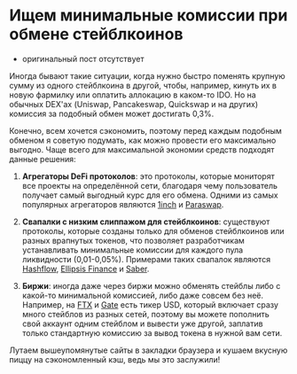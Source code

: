 # Ищем минимальные комиссии при обмене стейблкоинов
- оригинальный пост отсутствует

Иногда бывают такие ситуации, когда нужно быстро поменять крупную сумму из одного стейблкоина в другой, чтобы, например, кинуть их в новую фармилку или оплатить аллокацию в каком-то IDO. Но на обычных DEX'ах (Uniswap, Pancakeswap, Quickswap и на других) комиссия за подобный обмен может достигать 0,3%.

Конечно, всем хочется сэкономить, поэтому перед каждым подобным обменом я советую подумать, как можно провести его максимально выгодно. Чаще всего для максимальной экономии средств подходят данные решения:

1. **Агрегаторы DeFi протоколов**: это протоколы, которые мониторят все проекты на определённой сети, благодаря чему пользователь получает самый выгодный курс для его обмена. Одними из самых популярных агрегаторов являются [1inch](https://app.1inch.io/) и [Paraswap](https://paraswap.io/). 

2. **Свапалки с низким слиппажом для стейблкоинов**: существуют протоколы, которые созданы только для обменов стейблкоинов или разных врапнутых токенов, что позволяет разработчикам устанавливать минимальные комиссии для каждого пула ликвидности (0,01-0,05%). Примерами таких свапалок являются [Hashflow](https://www.hashflow.com/), [Ellipsis Finance](https://ellipsis.finance/) и [Saber](https://app.saber.so/).

3. **Биржи**: иногда даже через биржи можно обменять стейблы либо с какой-то минимальной комиссией, либо даже совсем без неё. Например, на [FTX](https://ftx.com/referrals#a=12668201) и [Gate](https://www.gate.io/signup/2682816) есть тикер USD, который включает сразу много стейблов из разных сетей, поэтому вы можете пополнить свой аккаунт одним стейблом и вывести уже другой, заплатив только стандартную комиссию за вывод токена в нужной вам сети.

Лутаем вышеупомянутые сайты в закладки браузера и кушаем вкусную пиццу на сэкономленный кэш, ведь мы это заслужили!